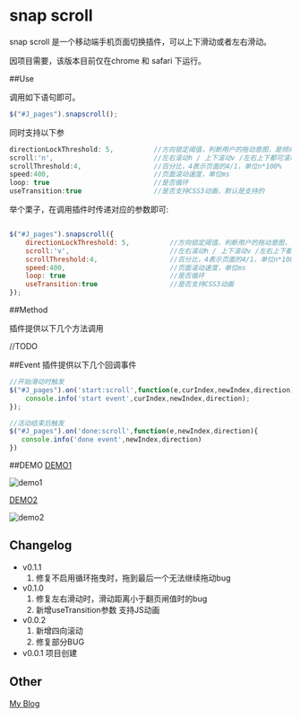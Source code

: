 snap scroll
=====

snap scroll 是一个移动端手机页面切换插件，可以上下滑动或者左右滑动。

因项目需要，该版本目前仅在chrome 和 safari 下运行。


##Use

调用如下语句即可。
```js
$("#J_pages").snapscroll();
```
同时支持以下参
```js
directionLockThreshold: 5,          //方向锁定阈值，判断用户的拖动意图，是倾向x方向拖动还是y方向
scroll:'n',                         //左右滚动h / 上下滚动v /左右上下都可滚动n
scrollThreshold:4,                  //百分比，4表示页面的4/1，单位n*100%
speed:400,                          //页面滚动速度，单位ms
loop: true                          //是否循环
useTransition:true                  //是否支持CSS3动画，默认是支持的
```

举个栗子，在调用插件时传递对应的参数即可:
```js

$("#J_pages").snapscroll({
    directionLockThreshold: 5,          //方向锁定阈值，判断用户的拖动意图，是倾向x方向拖动还是y方向
    scroll:'v',                         //左右滚动h / 上下滚动v /左右上下都可滚动n
    scrollThreshold:4,                  //百分比，4表示页面的4/1，单位n*100%
    speed:400,                          //页面滚动速度，单位ms
    loop: true                          //是否循环
    useTransition:true                  //是否支持CSS3动画
});

```

##Method

插件提供以下几个方法调用

//TODO

##Event
插件提供以下几个回调事件
```js
//开始滑动时触发
$("#J_pages").on('start:scroll',function(e,curIndex,newIndex,direction){
    console.info('start event',curIndex,newIndex,direction);
});

//活动结束后触发
$("#J_pages").on('done:scroll',function(e,newIndex,direction){
   console.info('done event',newIndex,direction)
})

```

##DEMO
[DEMO1](http://oos.me/zepto-SnapScroll/demo.html)

![demo1](https://baofen14787.github.com/zepto-SnapScroll/demo1.png)

[DEMO2](http://oos.me/zepto-SnapScroll/demo_jd_job.html)

![demo2](https://baofen14787.github.com/zepto-SnapScroll/demo2.png)
## Changelog
* v0.1.1
    1. 修复不启用循环拖曳时，拖到最后一个无法继续拖动bug
* v0.1.0
    1. 修复左右滑动时，滑动距离小于翻页闸值时的bug
    2. 新增useTransition参数 支持JS动画
* v0.0.2
    1. 新增四向滚动
    2. 修复部分BUG
* v0.0.1 项目创建

## Other
[My Blog](http://www.ghugo.com)

